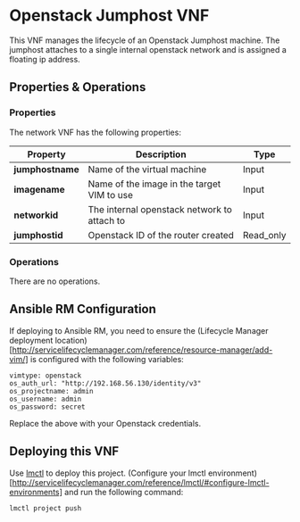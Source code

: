 # Openstack Jumphost VNF

This VNF manages the lifecycle of an Openstack Jumphost machine. The jumphost attaches to a single internal openstack network and is assigned a floating ip address.

## Properties & Operations

### Properties

The network VNF has the following properties:

| Property             |  Description                        | Type      |
|----------------------|-------------------------------------|-----------|
| **jumphostname**     | Name of the virtual machine         | Input     |
| **imagename**        | Name of the image in the target VIM to use | Input     |
| **networkid**        | The internal openstack network to attach to | Input     |
| **jumphostid**       | Openstack ID of the router created  | Read_only |

### Operations

There are no operations. 

## Ansible RM Configuration

If deploying to Ansible RM, you need to ensure the (Lifecycle Manager deployment location)[http://servicelifecyclemanager.com/reference/resource-manager/add-vim/] is configured with the following variables:

```
vimtype: openstack
os_auth_url: "http://192.168.56.130/identity/v3"
os_projectname: admin
os_username: admin
os_password: secret
```

Replace the above with your Openstack credentials.

## Deploying this VNF

Use [lmctl](http://servicelifecyclemanager.com/reference/lmctl/) to deploy this project. (Configure your lmctl environment)[http://servicelifecyclemanager.com/reference/lmctl/#configure-lmctl-environments] and run the following command:

```
lmctl project push
```
